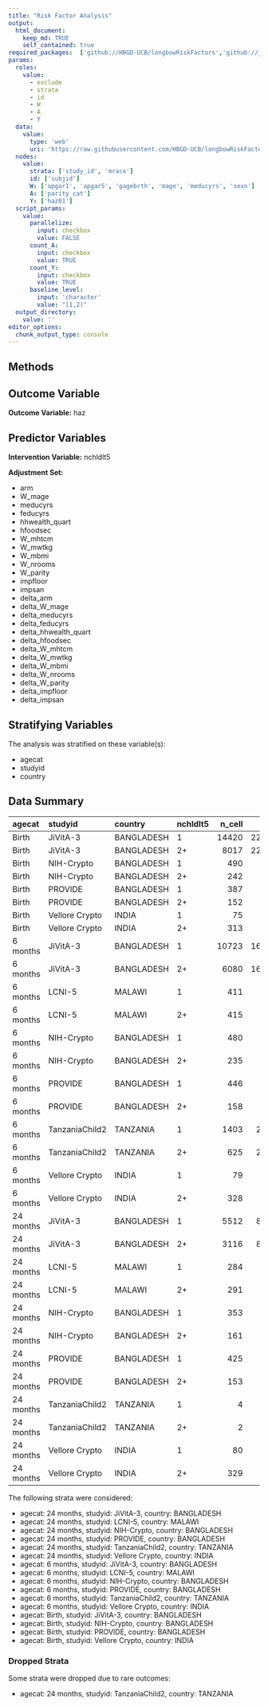 ```yaml
---
title: "Risk Factor Analysis"
output: 
  html_document:
    keep_md: TRUE
    self_contained: true
required_packages:  ['github://HBGD-UCB/longbowRiskFactors','github://jeremyrcoyle/skimr@vector_types', 'github://tlverse/delayed']
params:
  roles:
    value:
      - exclude
      - strata
      - id
      - W
      - A
      - Y
  data: 
    value: 
      type: 'web'
      uri: 'https://raw.githubusercontent.com/HBGD-UCB/longbowRiskFactors/master/inst/sample_data/birthwt_data.rdata'
  nodes:
    value:
      strata: ['study_id', 'mrace']
      id: ['subjid']
      W: ['apgar1', 'apgar5', 'gagebrth', 'mage', 'meducyrs', 'sexn']
      A: ['parity_cat']
      Y: ['haz01']
  script_params:
    value:
      parallelize:
        input: checkbox
        value: FALSE
      count_A:
        input: checkbox
        value: TRUE
      count_Y:
        input: checkbox
        value: TRUE        
      baseline_level:
        input: 'character'
        value: "[1,2)"
  output_directory:
    value: ''
editor_options: 
  chunk_output_type: console
---
```








## Methods
## Outcome Variable

**Outcome Variable:** haz

## Predictor Variables

**Intervention Variable:** nchldlt5

**Adjustment Set:**

* arm
* W_mage
* meducyrs
* feducyrs
* hhwealth_quart
* hfoodsec
* W_mhtcm
* W_mwtkg
* W_mbmi
* W_nrooms
* W_parity
* impfloor
* impsan
* delta_arm
* delta_W_mage
* delta_meducyrs
* delta_feducyrs
* delta_hhwealth_quart
* delta_hfoodsec
* delta_W_mhtcm
* delta_W_mwtkg
* delta_W_mbmi
* delta_W_nrooms
* delta_W_parity
* delta_impfloor
* delta_impsan

## Stratifying Variables

The analysis was stratified on these variable(s):

* agecat
* studyid
* country

## Data Summary

|agecat    |studyid        |country    |nchldlt5 | n_cell|     n|
|:---------|:--------------|:----------|:--------|------:|-----:|
|Birth     |JiVitA-3       |BANGLADESH |1        |  14420| 22437|
|Birth     |JiVitA-3       |BANGLADESH |2+       |   8017| 22437|
|Birth     |NIH-Crypto     |BANGLADESH |1        |    490|   732|
|Birth     |NIH-Crypto     |BANGLADESH |2+       |    242|   732|
|Birth     |PROVIDE        |BANGLADESH |1        |    387|   539|
|Birth     |PROVIDE        |BANGLADESH |2+       |    152|   539|
|Birth     |Vellore Crypto |INDIA      |1        |     75|   388|
|Birth     |Vellore Crypto |INDIA      |2+       |    313|   388|
|6 months  |JiVitA-3       |BANGLADESH |1        |  10723| 16803|
|6 months  |JiVitA-3       |BANGLADESH |2+       |   6080| 16803|
|6 months  |LCNI-5         |MALAWI     |1        |    411|   826|
|6 months  |LCNI-5         |MALAWI     |2+       |    415|   826|
|6 months  |NIH-Crypto     |BANGLADESH |1        |    480|   715|
|6 months  |NIH-Crypto     |BANGLADESH |2+       |    235|   715|
|6 months  |PROVIDE        |BANGLADESH |1        |    446|   604|
|6 months  |PROVIDE        |BANGLADESH |2+       |    158|   604|
|6 months  |TanzaniaChild2 |TANZANIA   |1        |   1403|  2028|
|6 months  |TanzaniaChild2 |TANZANIA   |2+       |    625|  2028|
|6 months  |Vellore Crypto |INDIA      |1        |     79|   407|
|6 months  |Vellore Crypto |INDIA      |2+       |    328|   407|
|24 months |JiVitA-3       |BANGLADESH |1        |   5512|  8628|
|24 months |JiVitA-3       |BANGLADESH |2+       |   3116|  8628|
|24 months |LCNI-5         |MALAWI     |1        |    284|   575|
|24 months |LCNI-5         |MALAWI     |2+       |    291|   575|
|24 months |NIH-Crypto     |BANGLADESH |1        |    353|   514|
|24 months |NIH-Crypto     |BANGLADESH |2+       |    161|   514|
|24 months |PROVIDE        |BANGLADESH |1        |    425|   578|
|24 months |PROVIDE        |BANGLADESH |2+       |    153|   578|
|24 months |TanzaniaChild2 |TANZANIA   |1        |      4|     6|
|24 months |TanzaniaChild2 |TANZANIA   |2+       |      2|     6|
|24 months |Vellore Crypto |INDIA      |1        |     80|   409|
|24 months |Vellore Crypto |INDIA      |2+       |    329|   409|


The following strata were considered:

* agecat: 24 months, studyid: JiVitA-3, country: BANGLADESH
* agecat: 24 months, studyid: LCNI-5, country: MALAWI
* agecat: 24 months, studyid: NIH-Crypto, country: BANGLADESH
* agecat: 24 months, studyid: PROVIDE, country: BANGLADESH
* agecat: 24 months, studyid: TanzaniaChild2, country: TANZANIA
* agecat: 24 months, studyid: Vellore Crypto, country: INDIA
* agecat: 6 months, studyid: JiVitA-3, country: BANGLADESH
* agecat: 6 months, studyid: LCNI-5, country: MALAWI
* agecat: 6 months, studyid: NIH-Crypto, country: BANGLADESH
* agecat: 6 months, studyid: PROVIDE, country: BANGLADESH
* agecat: 6 months, studyid: TanzaniaChild2, country: TANZANIA
* agecat: 6 months, studyid: Vellore Crypto, country: INDIA
* agecat: Birth, studyid: JiVitA-3, country: BANGLADESH
* agecat: Birth, studyid: NIH-Crypto, country: BANGLADESH
* agecat: Birth, studyid: PROVIDE, country: BANGLADESH
* agecat: Birth, studyid: Vellore Crypto, country: INDIA

### Dropped Strata

Some strata were dropped due to rare outcomes:

* agecat: 24 months, studyid: TanzaniaChild2, country: TANZANIA







